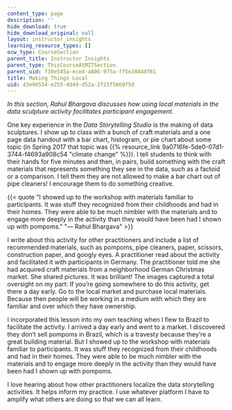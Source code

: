 ```yaml
---
content_type: page
description: ''
hide_download: true
hide_download_original: null
layout: instructor_insights
learning_resource_types: []
ocw_type: CourseSection
parent_title: Instructor Insights
parent_type: ThisCourseAtMITSection
parent_uid: f30e545a-eced-a806-975a-ff5e3884df61
title: Making Things Local
uid: 43e96554-e255-dd49-d52a-2f23f5869f5d
---
```


_In this section, Rahul Bhargava discusses how using local materials in the data sculpture activity facilitates participant engagement_.

One key experience in the _Data Storytelling Studio_ is the making of data sculptures. I show up to class with a bunch of craft materials and a one page data handout with a bar chart, histogram, or pie chart about some topic (in Spring 2017 that topic was {{% resource_link 9a0716fe-5de0-07d1-3744-f4693a908c54 "climate change" %}}). I tell students to think with their hands for five minutes and then, in pairs, build something with the craft materials that represents something they see in the data, such as a factoid or a comparison. I tell them they are not allowed to make a bar chart out of pipe cleaners! I encourage them to do something creative. 

{{< quote "I showed up to the workshop with materials familiar to participants. It was stuff they recognized from their childhoods and had in their homes. They were able to be much nimbler with the materials and to engage more deeply in the activity than they would have been had I shown up with pompoms." "— Rahul Bhargava" >}}

I write about this activity for other practitioners and include a list of recommended materials, such as pompoms, pipe cleaners, paper, scissors, construction paper, and googly eyes. A practitioner read about the activity and facilitated it with participants in Germany. The practitioner told me she had acquired craft materials from a neighborhood German Christmas market. She shared pictures. It was brilliant! The images captured a total oversight on my part: If you’re going somewhere to do this activity, get there a day early. Go to the local market and purchase local materials. Because then people will be working in a medium with which they are familiar and over which they have ownership.

I incorporated this lesson into my own teaching when I flew to Brazil to facilitate the activity. I arrived a day early and went to a market. I discovered they don’t sell pompoms in Brazil, which is a travesty because they’re a great building material. But I showed up to the workshop with materials familiar to participants. It was stuff they recognized from their childhoods and had in their homes. They were able to be much nimbler with the materials and to engage more deeply in the activity than they would have been had I shown up with pompoms. 

I love hearing about how other practitioners localize the data storytelling activities. It helps inform my practice. I use whatever platform I have to amplify what others are doing so that we can all learn.